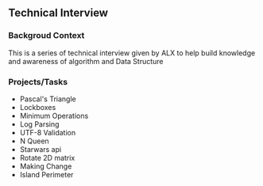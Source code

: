 ## Technical Interview

### Backgroud Context
This is a series of technical interview given by ALX to help build knowledge and awareness of algorithm and Data Structure

### Projects/Tasks
- Pascal's Triangle
- Lockboxes
- Minimum Operations
- Log Parsing
- UTF-8 Validation
- N Queen
- Starwars api
- Rotate 2D matrix
- Making Change
- Island Perimeter
